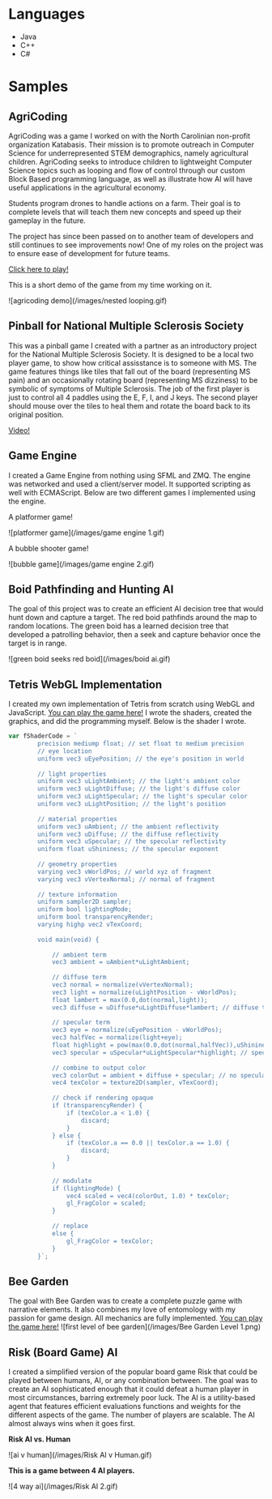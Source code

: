 <!--# Table of Contents

# Qualifications & Areas of Expertise

## Areas of Expertise
- Game Design -->

# Languages
- Java
- C++
- C#

# Samples

## AgriCoding

AgriCoding was a game I worked on with the North Carolinian non-profit organization Katabasis. Their mission is to promote outreach in Computer Science for underrepresented STEM demographics, namely agricultural children. AgriCoding seeks to introduce children to lightweight Computer Science topics such as looping and flow of control through our custom Block Based programming language, as well as illustrate how AI will have useful applications in the agricultural economy. 

Students program drones to handle actions on a farm. Their goal is to complete levels that will teach them new concepts and speed up their gameplay in the future.

The project has since been passed on to another team of developers and still continues to see improvements now! One of my roles on the project was to ensure ease of development for future teams.

[Click here to play!](https://quantumorca1.github.io/Portfolio/AgriCoding/)

This is a short demo of the game from my time working on it.

![agricoding demo](/images/nested looping.gif)

## Pinball for National Multiple Sclerosis Society

This was a pinball game I created with a partner as an introductory project for the National Multiple Sclerosis Society. It is designed to be a local two player game, to show how critical assisstance is to someone with MS. The game features things like tiles that fall out of the board (representing MS pain) and an occasionally rotating board (representing MS dizziness) to be symbolic of symptoms of Multiple Sclerosis. The job of the first player is just to control all 4 paddles using the E, F, I, and J keys. The second player should mouse over the tiles to heal them and rotate the board back to its original position.

[Video!](https://user-images.githubusercontent.com/7089585/154387843-a70708a8-0144-4be5-8a41-ca15319497d8.mp4)

<!--## iTrust2-->

## Game Engine

I created a Game Engine from nothing using SFML and ZMQ. The engine was networked and used a client/server model. It supported scripting as well with ECMAScript. Below are two different games I implemented using the engine.

A platformer game!

![platformer game](/images/game engine 1.gif)

A bubble shooter game!

![bubble game](/images/game engine 2.gif)

## Boid Pathfinding and Hunting AI

The goal of this project was to create an efficient AI decision tree that would hunt down and capture a target. The red boid pathfinds around the map to random locations. The green boid has a learned decision tree that developed a patrolling behavior, then a seek and capture behavior once the target is in range.

![green boid seeks red boid](/images/boid ai.gif)

## Tetris WebGL Implementation

I created my own implementation of Tetris from scratch using WebGL and JavaScript. [You can play the game here!](https://quantumorca1.github.io/Portfolio/Tetris/) I wrote the shaders, created the graphics, and did the programming myself. Below is the shader I wrote.
```js
var fShaderCode = `
        precision mediump float; // set float to medium precision
        // eye location
        uniform vec3 uEyePosition; // the eye's position in world
        
        // light properties
        uniform vec3 uLightAmbient; // the light's ambient color
        uniform vec3 uLightDiffuse; // the light's diffuse color
        uniform vec3 uLightSpecular; // the light's specular color
        uniform vec3 uLightPosition; // the light's position
        
        // material properties
        uniform vec3 uAmbient; // the ambient reflectivity
        uniform vec3 uDiffuse; // the diffuse reflectivity
        uniform vec3 uSpecular; // the specular reflectivity
        uniform float uShininess; // the specular exponent
        
        // geometry properties
        varying vec3 vWorldPos; // world xyz of fragment
        varying vec3 vVertexNormal; // normal of fragment
            
		// texture information
		uniform sampler2D sampler;
		uniform bool lightingMode;
		uniform bool transparencyRender;
		varying highp vec2 vTexCoord;
			
        void main(void) {
        
            // ambient term
            vec3 ambient = uAmbient*uLightAmbient; 
            
            // diffuse term
            vec3 normal = normalize(vVertexNormal); 
            vec3 light = normalize(uLightPosition - vWorldPos);
            float lambert = max(0.0,dot(normal,light));
            vec3 diffuse = uDiffuse*uLightDiffuse*lambert; // diffuse term
            
            // specular term
            vec3 eye = normalize(uEyePosition - vWorldPos);
            vec3 halfVec = normalize(light+eye);
            float highlight = pow(max(0.0,dot(normal,halfVec)),uShininess);
            vec3 specular = uSpecular*uLightSpecular*highlight; // specular term
			
            // combine to output color
            vec3 colorOut = ambient + diffuse + specular; // no specular yet
			vec4 texColor = texture2D(sampler, vTexCoord);
			
			// check if rendering opaque
			if (transparencyRender) {
				if (texColor.a < 1.0) {
					discard;
				}
			} else {
				if (texColor.a == 0.0 || texColor.a == 1.0) {
					discard;
				}
			}
			
			// modulate
			if (lightingMode) {
				vec4 scaled = vec4(colorOut, 1.0) * texColor;
				gl_FragColor = scaled;
			}
			
			// replace
			else {
				gl_FragColor = texColor;
			}
        }`;
```


## Bee Garden

The goal with Bee Garden was to create a complete puzzle game with narrative elements. It also combines my love of entomology with my passion for game design. All mechanics are fully implemented. [You can play the game here!](https://quantumorca1.github.io/Portfolio/Bee%20Garden.html)
![first level of bee garden](/images/Bee Garden Level 1.png)

## Risk (Board Game) AI

I created a simplified version of the popular board game Risk that could be played between humans, AI, or any combination between. The goal was to create an AI sophisticated enough that it could defeat a human player in most circumstances, barring extremely poor luck. The AI is a utility-based agent that features efficient evaluations functions and weights for the different aspects of the game. The number of players are scalable. The AI almost always wins when it goes first.

**Risk AI vs. Human**

![ai v human](/images/Risk AI v Human.gif)

**This is a game between 4 AI players.**

![4 way ai](/images/Risk AI 2.gif)
